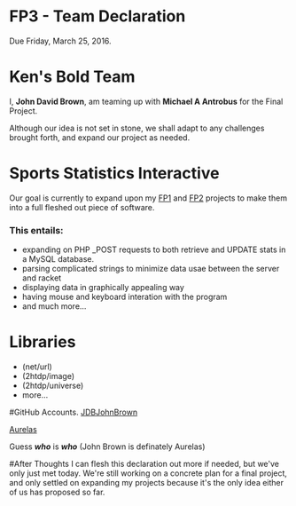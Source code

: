 # FP3 - Team Declaration
Due Friday, March 25, 2016.

# Ken's Bold Team
I, **John David Brown**, am teaming up with **Michael A Antrobus** for the Final Project.

Although our idea is not set in stone, we shall adapt to any challenges brought forth, and expand our project as needed.

# Sports Statistics Interactive
Our goal is currently to expand upon my [FP1](https://github.com/JDBJohnBrown/FP1) and [FP2](https://github.com/JDBJohnBrown/FP2) projects to make them into a full fleshed out piece of software.

### This entails:
* expanding on PHP _POST requests to both retrieve and UPDATE stats in a MySQL database.
* parsing complicated strings to minimize data usae between the server and racket
* displaying data in graphically appealing way
* having mouse and keyboard interation with the program
* and much more...

# Libraries
* (net/url)
* (2htdp/image)
* (2htdp/universe)
* more...

#GitHub Accounts.
[JDBJohnBrown](https://github.com/JDBJohnBrown)

[Aurelas](https://github.com/Aurelas)

Guess ***who*** is ***who*** (John Brown is definately Aurelas)



#After Thoughts
I can flesh this declaration out more if needed, but we've only just met today. We're still working on a concrete plan for a final project, and only settled on expanding my projects because it's the only idea either of us has proposed so far.

